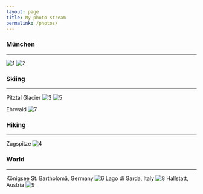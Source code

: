 ```yaml
---
layout: page
title: My photo stream
permalink: /photos/
---
```


### München
---
![1](/assets/photos/1.jpeg)
![2](/assets/photos/2.png)

### Skiing
---
Pitztal Glacier
![3](/assets/photos/3.png)
![5](/assets/photos/5.png)

Ehrwald
![7](/assets/photos/7.png)

### Hiking
---
Zugspitze
![4](/assets/photos/4.png)

### World
---
Königsee St. Bartholomä, Germany
![6](/assets/photos/6.png)
Lago di Garda, Italy
![8](/assets/photos/8.png)
Hallstatt, Austria
![9](/assets/photos/9.png)
